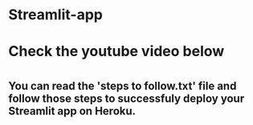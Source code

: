 # Streamlit-app
<h1>Check the youtube video below<h1>

<h2>You can read the 'steps to follow.txt' file and follow those steps to successfuly deploy your Streamlit app on Heroku. </h2>



